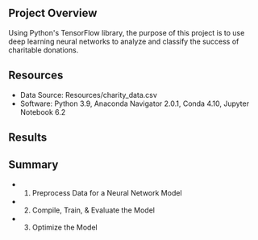 ## Project Overview

Using Python's TensorFlow library, the purpose of this project is to use deep learning neural networks to analyze and classify the success of charitable donations.

## Resources

- Data Source: Resources/charity_data.csv
- Software: Python 3.9, Anaconda Navigator 2.0.1, Conda 4.10, Jupyter Notebook 6.2

## Results

## Summary

- 1. Preprocess Data for a Neural Network Model
- 2. Compile, Train, & Evaluate the Model
- 3. Optimize the Model
